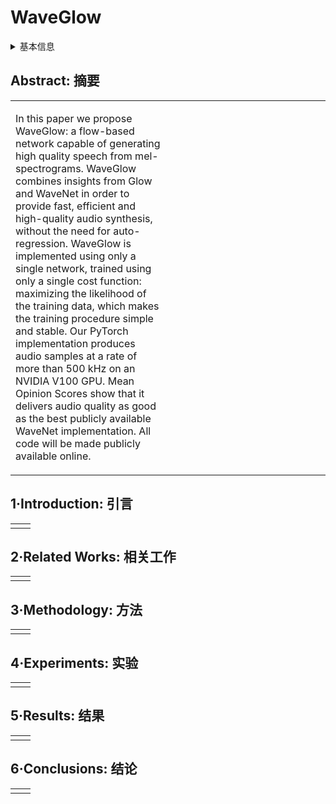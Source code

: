 # WaveGlow

<details>
<summary>基本信息</summary>

- 标题: "WaveGlow: A Flow-based Generative Network for Speech Synthesis"
- 作者:
  - 01 Ryan Prenger (Nvidia)
  - 02 Rafael Valle (Nvidia)
  - 03 Bryan Catanzaro (Nvidia)
- 链接:
  - [ArXiv](https://arxiv.org/abs/1811.00002)
  - [Publication](https://doi.org/10.1109/ICASSP.2019.8683143)
  - [Github]
  - [Demo]
- 文件:
  - [ArXiv](_PDF/1811.00002v1__WaveGlow__A_Flow-Based_Generative_Network_for_Speech_Synthesis.pdf)
  - [Publication](_PDF/1811.00002p0__WaveGlow__ICASSP2019.pdf)

</details>

## Abstract: 摘要

<table><tr><td width="50%">

In this paper we propose WaveGlow: a flow-based network capable of generating high quality speech from mel-spectrograms.
WaveGlow combines insights from Glow and WaveNet in order to provide fast, efficient and high-quality audio synthesis, without the need for auto-regression.
WaveGlow is implemented using only a single network, trained using only a single cost function: maximizing the likelihood of the training data, which makes the training procedure simple and stable.
Our PyTorch implementation produces audio samples at a rate of more than 500 kHz on an NVIDIA V100 GPU.
Mean Opinion Scores show that it delivers audio quality as good as the best publicly available WaveNet implementation.
All code will be made publicly available online.

</td><td>

</td></tr></table>

## 1·Introduction: 引言

<table><tr><td width="50%">

</td><td>

</td></tr></table>

## 2·Related Works: 相关工作

<table><tr><td width="50%">

</td><td>

</td></tr></table>

## 3·Methodology: 方法

<table><tr><td width="50%">

</td><td>

</td></tr></table>

## 4·Experiments: 实验

<table><tr><td width="50%">

</td><td>

</td></tr></table>

## 5·Results: 结果

<table><tr><td width="50%">

</td><td>

</td></tr></table>

## 6·Conclusions: 结论

<table><tr><td width="50%">

</td><td>

</td></tr></table>
